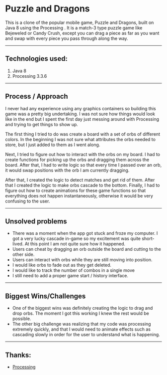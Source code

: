 # Puzzle and Dragons

This is a clone of the popular mobile game, Puzzle and Dragons, built on Java 8 using the Processing . It is a match-3 type puzzle game like Bejeweled or Candy Crush, except you can drag a piece as far as you want and swap with every piece you pass through along the way.


----
## Technologies used:
1. Java 8
2. Processing 3.3.6

----
## Process / Approach
I never had any experience using any graphics containers so building this game was a pretty big undertaking. I was not sure how things would look like in the end but I spent the first day just messing around with Processing and trying to get things to show up.

The first thing I tried to do was create a board with a set of orbs of different colors. In the beginning I was not sure what attributes the orbs needed to store, but I just added to them as I went along.

Next, I tried to figure out how to interact with the orbs on my board. I had to create functions for picking up the orbs and dragging them across the board. After that, I had to write logic so that every time I passed over an orb, it would swap positions with the orb I am currently dragging.

After that, I created the logic to detect matches and get rid of them. After that I created the logic to make orbs cascade to the bottom. Finally, I had to figure out how to create animations for these game functions so that everything does not happen instantaneously, otherwise it would be very confusing to the user.

----
## Unsolved problems
* There was a moment when the app got stuck and froze my computer. I got a very lucky cascade in-game so my excitement was quite short-lived. At this point I am not quite sure how it happened.
* Users can cheat by dragging an orb outside the board and cutting to the other side.
* Users can interact with orbs while they are still moving into position.
* I would like orbs to fade out as they get deleted.
* I would like to track the number of combos in a single move
* I still need to add a proper game start / history interface.

___
## Biggest Wins/Challenges
* One of the biggest wins was definitely creating the logic to drag and drop orbs. The moment I got this working I knew the rest would be possible.
* The other big challenge was realizing that my code was processing extremely quickly, and that I would need to animate effects such as cascading slowly in order for the user to understand what is happening.

----
## Thanks:
* [Processing](https://processing.org/)

